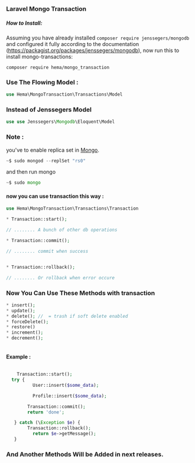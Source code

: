 ### Laravel Mongo Transaction

##### How to Install:
Assuming you have already installed ```composer require jenssegers/mongodb``` and configured it fully according to the documentation (https://packagist.org/packages/jenssegers/mongodb), now run this to install mongo-transactions:

```composer require hema/mongo_transaction```
### Use The Flowing Model :
```php
use Hema\MongoTransaction\Transactions\Model
```

### Instead of Jenssegers Model
```php
use use Jenssegers\Mongodb\Eloquent\Model 
```

### Note : 
you've to enable replica set in [Mongo](https://docs.mongodb.com/manual/tutorial/deploy-replica-set/#procedure "Replica Set In Mongod").
```php
~$ sudo mongod --replSet "rs0" 
```

and then run mongo
```php
~$ sudo mongo 
```

#### now you can use transaction this way : 

```php
use Hema\MongoTransaction\Transactions\Transaction

```


```php
* Transaction::start();

// ........ A bunch of other db operations

* Transaction::commit();

// ........ commit when success


* Transaction::rollback();

// ........ Or rollback when error occure


```
### Now You Can Use These Methods with transaction

```php
* insert();
* update();
* delete(); //  = trash if soft delete enabled
* forceDelete(); 
* restore()
* increment();
* decrement();



```

#### Example : 

```php

    Transaction::start();
  try {
          User::insert($some_data);

          Profile::insert($some_data);

        Transaction::commit();
        return 'done';

   } catch (\Exception $e) {
        Transaction::rollback();
          return $e->getMessage();
   }

```

### And Another Methods Will be Added in next releases.
